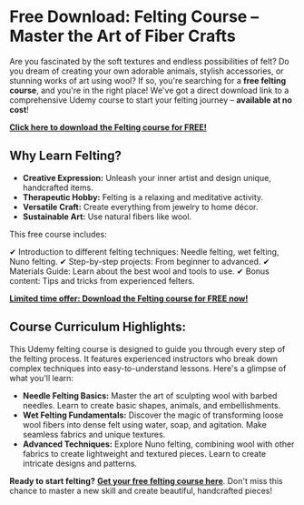 # Free Download: Felting Course – Master the Art of Fiber Crafts

Are you fascinated by the soft textures and endless possibilities of felt? Do you dream of creating your own adorable animals, stylish accessories, or stunning works of art using wool? If so, you're searching for a **free felting course**, and you're in the right place! We've got a direct download link to a comprehensive Udemy course to start your felting journey – **available at no cost**!

[**Click here to download the Felting course for FREE!**](https://udemywork.com/felting-course)

## Why Learn Felting?

*   **Creative Expression:** Unleash your inner artist and design unique, handcrafted items.
*   **Therapeutic Hobby:** Felting is a relaxing and meditative activity.
*   **Versatile Craft:** Create everything from jewelry to home décor.
*   **Sustainable Art:** Use natural fibers like wool.

This free course includes:

✔ Introduction to different felting techniques: Needle felting, wet felting, Nuno felting.
✔ Step-by-step projects: From beginner to advanced.
✔ Materials Guide: Learn about the best wool and tools to use.
✔ Bonus content: Tips and tricks from experienced felters.

[**Limited time offer: Download the Felting course for FREE now!**](https://udemywork.com/felting-course)

## Course Curriculum Highlights:

This Udemy felting course is designed to guide you through every step of the felting process. It features experienced instructors who break down complex techniques into easy-to-understand lessons. Here's a glimpse of what you'll learn:

*   **Needle Felting Basics:** Master the art of sculpting wool with barbed needles. Learn to create basic shapes, animals, and embellishments.
*   **Wet Felting Fundamentals:** Discover the magic of transforming loose wool fibers into dense felt using water, soap, and agitation. Make seamless fabrics and unique textures.
*   **Advanced Techniques:** Explore Nuno felting, combining wool with other fabrics to create lightweight and textured pieces. Learn to create intricate designs and patterns.

**Ready to start felting?** **[Get your free felting course here](https://udemywork.com/felting-course)**. Don't miss this chance to master a new skill and create beautiful, handcrafted pieces!
